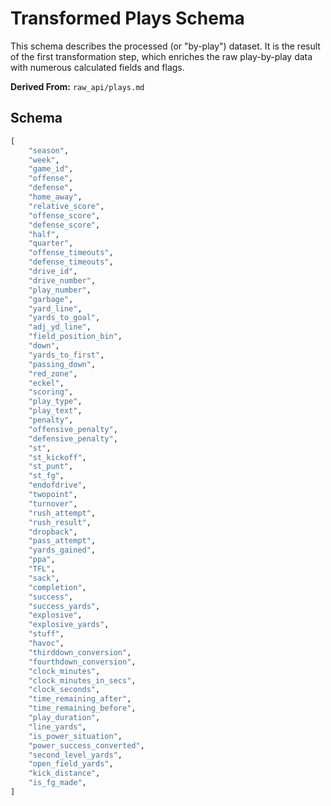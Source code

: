 # Transformed Plays Schema

This schema describes the processed (or "by-play") dataset. It is the result of the first transformation step, which enriches the raw play-by-play data with numerous calculated fields and flags.

**Derived From:** `raw_api/plays.md`

## Schema

```python
[
    "season",
    "week",
    "game_id",
    "offense",
    "defense",
    "home_away",
    "relative_score",
    "offense_score",
    "defense_score",
    "half",
    "quarter",
    "offense_timeouts",
    "defense_timeouts",
    "drive_id",
    "drive_number",
    "play_number",
    "garbage",
    "yard_line",
    "yards_to_goal",
    "adj_yd_line",
    "field_position_bin",
    "down",
    "yards_to_first",
    "passing_down",
    "red_zone",
    "eckel",
    "scoring",
    "play_type",
    "play_text",
    "penalty",
    "offensive_penalty",
    "defensive_penalty",
    "st",
    "st_kickoff",
    "st_punt",
    "st_fg",
    "endofdrive",
    "twopoint",
    "turnover",
    "rush_attempt",
    "rush_result",
    "dropback",
    "pass_attempt",
    "yards_gained",
    "ppa",
    "TFL",
    "sack",
    "completion",
    "success",
    "success_yards",
    "explosive",
    "explosive_yards",
    "stuff",
    "havoc",
    "thirddown_conversion",
    "fourthdown_conversion",
    "clock_minutes",
    "clock_minutes_in_secs",
    "clock_seconds",
    "time_remaining_after",
    "time_remaining_before",
    "play_duration",
    "line_yards",
    "is_power_situation",
    "power_success_converted",
    "second_level_yards",
    "open_field_yards",
    "kick_distance",
    "is_fg_made",
]
```
